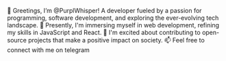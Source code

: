 👋 Greetings, I’m @PurplWhisper! A developer fueled by a passion for programming, software development, and exploring the ever-evolving tech landscape.
🌱 Presently, I'm immersing myself in web development, refining my skills in JavaScript and React.
💞️ I'm excited about contributing to open-source projects that make a positive impact on society.
📫 Feel free to connect with me on telegram
